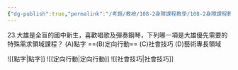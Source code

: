```yaml
---
{"dg-publish":true,"permalink":"/考題/教檢/108-2身障課程教學/108-2身障課程教學-第1大題第23題/","tags":["考題","題目","完成"]}
---
```


23.大雄是全盲的國中新生，喜歡唱歌及彈奏鋼琴，下列哪一項是大雄優先需要的特殊需求領域課程？
(A)點字 ==(B)定向行動== (C)社會技巧 (D)藝術專長領域

![[點字\|點字]]
![[定向行動\|定向行動]]
![[社會技巧\|社會技巧]]